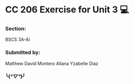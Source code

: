 # CC 206 Exercise for Unit 3 💻
### Section: 
BSCS 3A-AI
### Submitted by:
Matthew David Montero
Allana Yzabelle Diaz 
### ╰(*°▽°*)╯
